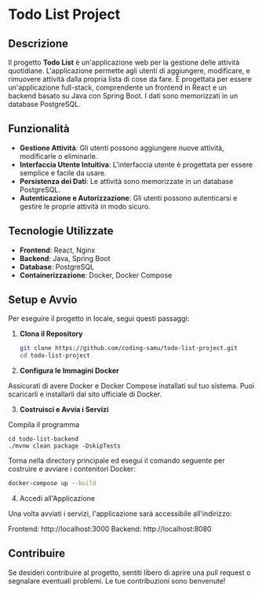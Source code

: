 # Todo List Project

## Descrizione

Il progetto **Todo List** è un'applicazione web per la gestione delle attività quotidiane. L'applicazione permette agli utenti di aggiungere, modificare, e rimuovere attività dalla propria lista di cose da fare. È progettata per essere un'applicazione full-stack, comprendente un frontend in React e un backend basato su Java con Spring Boot. I dati sono memorizzati in un database PostgreSQL.

## Funzionalità

- **Gestione Attività**: Gli utenti possono aggiungere nuove attività, modificarle o eliminarle.
- **Interfaccia Utente Intuitiva**: L'interfaccia utente è progettata per essere semplice e facile da usare.
- **Persistenza dei Dati**: Le attività sono memorizzate in un database PostgreSQL.
- **Autenticazione e Autorizzazione**: Gli utenti possono autenticarsi e gestire le proprie attività in modo sicuro.

## Tecnologie Utilizzate

- **Frontend**: React, Nginx
- **Backend**: Java, Spring Boot
- **Database**: PostgreSQL
- **Containerizzazione**: Docker, Docker Compose

## Setup e Avvio

Per eseguire il progetto in locale, segui questi passaggi:

1. **Clona il Repository**

   ```sh
   git clone https://github.com/coding-samu/todo-list-project.git
   cd todo-list-project
   ```
2. **Configura le Immagini Docker**

Assicurati di avere Docker e Docker Compose installati sul tuo sistema. Puoi scaricarli e installarli dal sito ufficiale di Docker.

3. **Costruisci e Avvia i Servizi**

Compila il programma

```
cd todo-list-backend
./mvnw clean package -DskipTests
```

Torna nella directory principale ed esegui il comando seguente per costruire e avviare i contenitori Docker:

```sh
docker-compose up --build
```

4. Accedi all'Applicazione

Una volta avviati i servizi, l'applicazione sarà accessibile all'indirizzo:

Frontend: http://localhost:3000
Backend: http://localhost:8080

## Contribuire
Se desideri contribuire al progetto, sentiti libero di aprire una pull request o segnalare eventuali problemi. Le tue contribuzioni sono benvenute!
